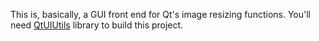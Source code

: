 This is, basically, a GUI front end for Qt's image resizing functions. You'll need [QtUIUtils](https://github.com/namark/QtUIUtils) library to build this project.
